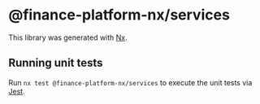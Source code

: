 # @finance-platform-nx/services

This library was generated with [Nx](https://nx.dev).

## Running unit tests

Run `nx test @finance-platform-nx/services` to execute the unit tests via [Jest](https://jestjs.io).
